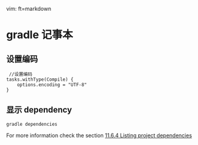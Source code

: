   vim: ft=markdown
#  gradle 记事本

## 设置编码

     //设置编码  
    tasks.withType(Compile) {  
        options.encoding = "UTF-8"  
    }  

## 显示 dependency

    gradle dependencies
For more information check the section [11.6.4 Listing project dependencies ][1] 










[1]: http://www.gradle.org/docs/current/userguide/userguide_single.html#sec:listing_dependencies
